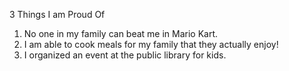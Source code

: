 3 Things I am Proud Of
  1. No one in my family can beat me in Mario Kart.
  2. I am able to cook meals for my family that they actually enjoy!
  3. I organized an event at the public library for kids.
